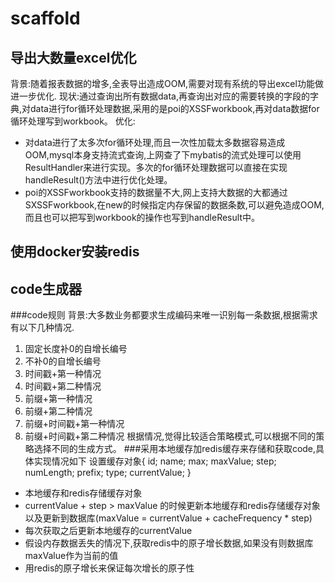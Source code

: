 # scaffold

## 导出大数量excel优化
背景:随着报表数据的增多,全表导出造成OOM,需要对现有系统的导出excel功能做进一步优化.
现状:通过查询出所有数据data,再查询出对应的需要转换的字段的字典,对data进行for循环处理数据,采用的是poi的XSSFworkbook,再对data数据for循环处理写到workbook。
优化:
* 对data进行了太多次for循环处理,而且一次性加载太多数据容易造成OOM,mysql本身支持流式查询,上网查了下mybatis的流式处理可以使用ResultHandler来进行实现。多次的for循环处理数据可以直接在实现handleResult()方法中进行优化处理。
* poi的XSSFworkbook支持的数据量不大,网上支持大数据的大都通过SXSSFworkbook,在new的时候指定内存保留的数据条数,可以避免造成OOM,而且也可以把写到workbook的操作也写到handleResult中。

## 使用docker安装redis

## code生成器
###code规则
背景:大多数业务都要求生成编码来唯一识别每一条数据,根据需求有以下几种情况.
1. 固定长度补0的自增长编号
2. 不补0的自增长编号
3. 时间戳+第一种情况
4. 时间戳+第二种情况
5. 前缀+第一种情况
6. 前缀+第二种情况
7. 前缀+时间戳+第一种情况
8. 前缀+时间戳+第二种情况
根据情况,觉得比较适合策略模式,可以根据不同的策略选择不同的生成方式。
###采用本地缓存加redis缓存来存储和获取code,具体实现情况如下
设置缓存对象{
    id;
    name;
    max;
    maxValue;
    step;
    numLength;
    prefix;
    type;
    currentValue;
}
* 本地缓存和redis存储缓存对象
* currentValue + step > maxValue 的时候更新本地缓存和redis存储缓存对象以及更新到数据库(maxValue = currentValue + cacheFrequency * step)
* 每次获取之后更新本地缓存的currentValue
* 假设内存数据丢失的情况下,获取redis中的原子增长数据,如果没有则数据库maxValue作为当前的值
* 用redis的原子增长来保证每次增长的原子性

